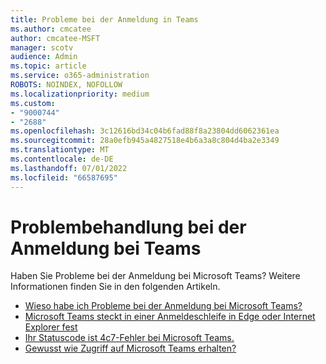 ```yaml
---
title: Probleme bei der Anmeldung in Teams
ms.author: cmcatee
author: cmcatee-MSFT
manager: scotv
audience: Admin
ms.topic: article
ms.service: o365-administration
ROBOTS: NOINDEX, NOFOLLOW
ms.localizationpriority: medium
ms.custom:
- "9000744"
- "2688"
ms.openlocfilehash: 3c12616bd34c04b6fad88f8a23804dd6062361ea
ms.sourcegitcommit: 28a0efb945a4827518e4b6a3a8c804d4ba2e3349
ms.translationtype: MT
ms.contentlocale: de-DE
ms.lasthandoff: 07/01/2022
ms.locfileid: "66587695"
---
```

# <a name="troubleshooting-teams-sign-in"></a>Problembehandlung bei der Anmeldung bei Teams 

Haben Sie Probleme bei der Anmeldung bei Microsoft Teams? Weitere Informationen finden Sie in den folgenden Artikeln.

- [Wieso habe ich Probleme bei der Anmeldung bei Microsoft Teams?](https://support.microsoft.com/office/why-am-i-having-trouble-signing-in-to-microsoft-teams-a02f683b-61a3-4008-9447-ee60c5593b0f)
- [Microsoft Teams steckt in einer Anmeldeschleife in Edge oder Internet Explorer fest](https://docs.microsoft.com/microsoftteams/troubleshoot/teams-sign-in/sign-in-loop)
- [Ihr Statuscode ist 4c7-Fehler bei Microsoft Teams.](https://support.microsoft.com/help/4041047/modern-authentication-failed-here-status-code-is-4c7-when-signing-in-t)
- [Gewusst wie Zugriff auf Microsoft Teams erhalten?](https://support.microsoft.com/office/how-do-i-get-microsoft-teams-fc7f1634-abd3-4f26-a597-9df16e4ca65b)